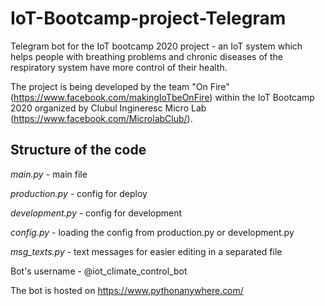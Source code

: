 # IoT-Bootcamp-project-Telegram
Telegram bot for the IoT bootcamp 2020 project - an IoT system which helps people with breathing problems and chronic diseases of the respiratory system have more control of their health.

The project is being developed by the team "On Fire" (https://www.facebook.com/makingIoTbeOnFire) within the IoT Bootcamp 2020 organized by Clubul Ingineresc Micro Lab (https://www.facebook.com/MicrolabClub/).

## Structure of the code
*main.py* - main file

*production.py* - config for deploy

*development.py* - config for development

*config.py* - loading the config from production.py or development.py

*msg_texts.py* - text messages for easier editing in a separated file


Bot's username - @iot_climate_control_bot

The bot is hosted on https://www.pythonanywhere.com/
